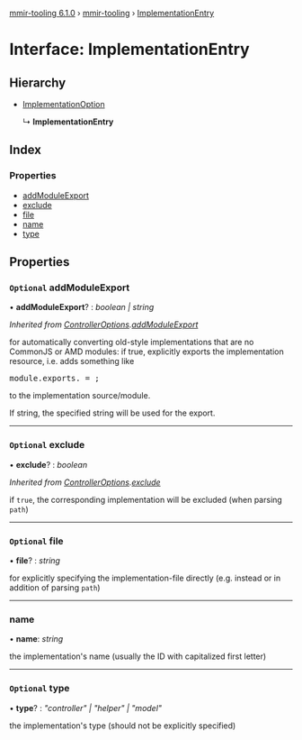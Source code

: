 [mmir-tooling 6.1.0](../README.md) › [mmir-tooling](../modules/mmir_tooling.md) › [ImplementationEntry](mmir_tooling.implementationentry.md)

# Interface: ImplementationEntry

## Hierarchy

* [ImplementationOption](mmir_tooling.implementationoption.md)

  ↳ **ImplementationEntry**

## Index

### Properties

* [addModuleExport](mmir_tooling.implementationentry.md#optional-addmoduleexport)
* [exclude](mmir_tooling.implementationentry.md#optional-exclude)
* [file](mmir_tooling.implementationentry.md#optional-file)
* [name](mmir_tooling.implementationentry.md#name)
* [type](mmir_tooling.implementationentry.md#optional-type)

## Properties

### `Optional` addModuleExport

• **addModuleExport**? : *boolean | string*

*Inherited from [ControllerOptions](mmir_tooling.controlleroptions.md).[addModuleExport](mmir_tooling.controlleroptions.md#optional-addmoduleexport)*

for automatically converting old-style implementations that are no CommonJS or AMD modules:
if true, explicitly exports the implementation resource, i.e. adds something like
<pre>
module.exports.<resource name> = <resource constructor>;
</pre>
to the implementation source/module.

If string, the specified string will be used for the export.

___

### `Optional` exclude

• **exclude**? : *boolean*

*Inherited from [ControllerOptions](mmir_tooling.controlleroptions.md).[exclude](mmir_tooling.controlleroptions.md#optional-exclude)*

if `true`, the corresponding implementation will be excluded (when parsing `path`)

___

### `Optional` file

• **file**? : *string*

for explicitly specifying the implementation-file directly (e.g. instead or in addition of parsing `path`)

___

###  name

• **name**: *string*

the implementation's name (usually the ID with capitalized first letter)

___

### `Optional` type

• **type**? : *"controller" | "helper" | "model"*

the implementation's type (should not be explicitly specified)
